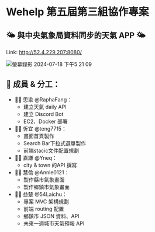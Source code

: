 # Wehelp 第五屆第三組協作專案
## 🌤️ 與中央氣象局資料同步的天氣 APP 🌤️
Link: http://52.4.229.207:8080/

![螢幕錄影 2024-07-18 下午5 21 09](https://github.com/user-attachments/assets/8e32d887-8bc2-4371-82f0-7fe4ca73bf10)

## 👥 成員 & 分工：
- 👦🏻  思渝 @RaphaFang：
  - 建立天氣 daily API
  - 建立 Discord Bot
  - EC2、Docker 部署
- 👩🏻  忻宜 @teng7715：
  - 畫面首頁製作
  - Search Bar下拉式選單製作
  - 前端stacic文件配置規劃
- 👦🏻  嘉謙 @Yneq：
  - city & town 的API 撰寫
- 👩🏻  慧倫 @Annie0121：
  - 製作縣市氣象畫面
  - 製作鄉鎮市氣象畫面
- 👦🏻  益楚 @54Laichu：
  - 專案 MVC 架構規劃
  - 前端 routing 配置
  - 鄉鎮市 JSON 資料、API
  - 未來一週城市天氣預報 API



